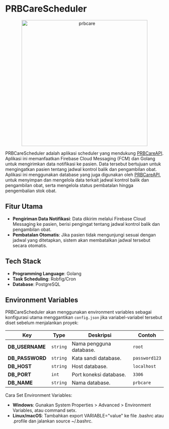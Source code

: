 # PRBCareScheduler

<p align="center">
<img src="https://github.com/user-attachments/assets/50eea6b6-e922-4dda-a036-3fbf1704458d" alt="prbcare" width="400">
</p>

PRBCareScheduler adalah aplikasi scheduler yang mendukung [PRBCareAPI](https://github.com/scrkiddie/PRBCareApi). Aplikasi ini memanfaatkan Firebase Cloud Messaging (FCM) dan Golang untuk mengirimkan data notifikasi ke pasien. Data tersebut bertujuan untuk mengingatkan pasien tentang jadwal kontrol balik dan pengambilan obat. Aplikasi ini menggunakan database yang juga digunakan oleh [PRBCareAPI](https://github.com/scrkiddie/PRBCareApi), untuk menyimpan dan mengelola data terkait jadwal kontrol balik dan pengambilan obat, serta mengelola status pembatalan hingga pengembalian stok obat.

## Fitur Utama

- **Pengiriman Data Notifikasi**: Data dikirim melalui Firebase Cloud Messaging ke pasien, berisi pengingat tentang jadwal kontrol balik dan pengambilan obat.
- **Pembatalan Otomatis**: Jika pasien tidak mengunjungi sesuai dengan jadwal yang ditetapkan, sistem akan membatalkan jadwal tersebut secara otomatis.

## Tech Stack

- **Programming Language**: Golang
- **Task Scheduling**: Robfig/Cron
- **Database**: PostgreSQL


## Environment Variables
PRBCareScheduler akan menggunakan environment variables sebagai konfigurasi utama menggantikan `config.json` jika variabel-variabel tersebut diset sebelum menjalankan proyek:

| Key                  | Type    | Deskripsi                                                                 | Contoh                                                       |
|----------------------|---------|---------------------------------------------------------------------------|--------------------------------------------------------------|
| **DB_USERNAME**      | `string`| Nama pengguna database.                                                   | `root`                                                       |
| **DB_PASSWORD**      | `string`| Kata sandi database.                                                      | `password123`                                                |
| **DB_HOST**          | `string`| Host database.                                                            | `localhost`                                                  |
| **DB_PORT**          | `int`   | Port koneksi database.                                                    | `3306`                                                       |
| **DB_NAME**          | `string`| Nama database.                                                            | `prbcare`                                                    |

Cara Set Environment Variables:
- **Windows**: Gunakan System Properties > Advanced > Environment Variables, atau command setx.
- **Linux/macOS**: Tambahkan export VARIABLE="value" ke file .bashrc atau .profile dan jalankan source ~/.bashrc.